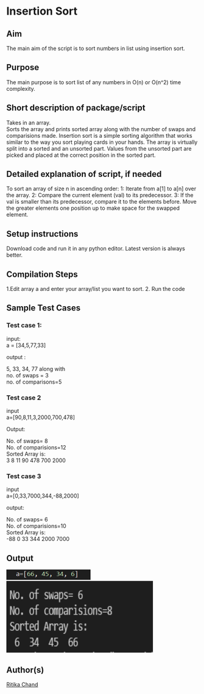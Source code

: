 # Insertion Sort

## Aim

The main aim of the script is to sort numbers in list using insertion sort.


## Purpose

The main purpose is to sort list of any numbers in O(n) or O(n^2) time complexity.

## Short description of package/script

Takes in an array. <br>
Sorts the array and prints sorted array along with the number of swaps and comparisions made.
Insertion sort is a simple sorting algorithm that works similar to the way you sort playing cards in your hands. The array is virtually split into a sorted and an unsorted part. Values from the unsorted part are picked and placed at the correct position in the sorted part.

## Detailed explanation of script, if needed
To sort an array of size n in ascending order: 
1: Iterate from a[1] to a[n] over the array. 
2: Compare the current element (val) to its predecessor. 
3: If the val is smaller than its predecessor, compare it to the elements before. Move the greater elements one position up to make space for the swapped element.

## Setup instructions

Download code and run it in any python editor. Latest version is always better.

## Compilation Steps

1.Edit array a and enter your array/list you want to sort.
2. Run the code

## Sample Test Cases
### Test case 1:  
input:<br>
a = [34,5,77,33] <br>

output :<br>

5, 33, 34, 77 along with <br>
no. of swaps = 3 <br>
no. of comparisons=5<br>

### Test case 2
input<br>
a=[90,8,11,3,2000,700,478] <br>

Output:<br>

No. of swaps= 8 <br>
No. of comparisions=12 <br>
Sorted Array is: <br>
 3  8  11  90  478  700  2000<br>
 
 ### Test case 3
 input<br>
 a=[0,33,7000,344,-88,2000]<br>
 
 output:<br>
 
No. of swaps= 6<br>
No. of comparisions=10<br>
Sorted Array is:<br>
-88  0  33  344  2000  7000<br>

## Output
<img width = 221 height = 27 src="../Insertion Sort/Images/input.png">
<img width = 385 height = 188 src="../Insertion Sort/Images/sort_output1.png">


## Author(s)

[Ritika Chand](https://github.com/RC2208)
